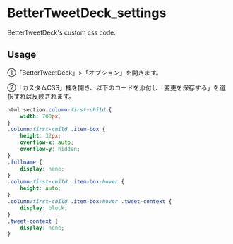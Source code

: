 # BetterTweetDeck_settings
BetterTweetDeck's custom css code.

## Usage

①「BetterTweetDeck」>「オプション」を開きます。

②「カスタムCSS」欄を開き、以下のコードを添付し「変更を保存する」を選択すれば反映されます。

```css:style.css
html section.column:first-child {
    width: 700px;
}
.column:first-child .item-box {
    height: 32px;
    overflow-x: auto;
    overflow-y: hidden;
}
.fullname {
    display: none;
}
.column:first-child .item-box:hover {
    height: auto;
}
.column:first-child .item-box:hover .tweet-context {
    display: block;
}
.tweet-context {
    display: none;
}
```
